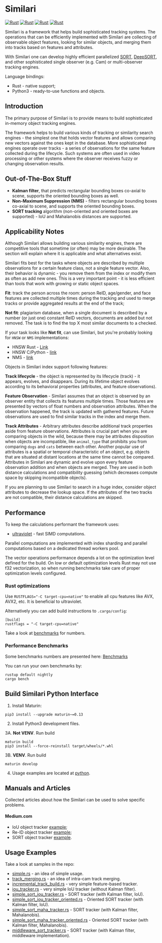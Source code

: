 # Similari

[![Rust](https://img.shields.io/crates/d/similari.svg)](https://crates.io/crates/similari)
[![Rust](https://img.shields.io/crates/v/similari.svg)](https://img.shields.io/crates/v/similari.svg)
[![Rust](https://github.com/insight-platform/Similari/actions/workflows/rust.yml/badge.svg?branch=main)](https://github.com/insight-platform/Similari/actions/workflows/rust.yml)
[![Rust](https://img.shields.io/github/license/insight-platform/Similari.svg)](https://img.shields.io/github/license/insight-platform/Similari.svg)

Similari is a framework that helps build sophisticated tracking systems. The operations that can be 
efficiently implemented with Similari are collecting of observable object features, looking for similar objects, and 
merging them into tracks based on features and attributes.

With Similari one can develop highly efficient parallelized [SORT](https://github.com/abewley/sort), 
[DeepSORT](https://github.com/nwojke/deep_sort), and other sophisticated single observer (e.g. Cam) or multi-observer 
tracking engines.

Language bindings:
* Rust - native support;
* Python3 - ready-to-use functions and objects.

## Introduction

The primary purpose of Similari is to provide means to build sophisticated in-memory object tracking engines.

The framework helps to build various kinds of tracking or similarity search engines - the simplest one that holds vector 
features and allows comparing new vectors against the ones kept in the database. More sophisticated engines operate over 
tracks - a series of observations for the same feature collected during the lifecycle. Such systems are often used in video 
processing or other systems where the observer receives fuzzy or changing observation results.

## Out-of-The-Box Stuff

* **Kalman filter**, that predicts rectangular bounding boxes co-axial to scene, supports the oriented bounding 
  boxes as well.
* **Non-Maximum Suppression (NMS)** - filters rectangular bounding boxes co-axial to scene, and supports the oriented 
  bounding 
  boxes.
* **SORT tracking** algorithm (non-oriented and oriented boxes are supported) - IoU and Mahalanobis distances are 
  supported.

## Applicability Notes

Although Similari allows building various similarity engines, there are competitive tools that sometime (or often) may 
be more desirable. The section will explain where it is applicable and what alternatives exist.

Similari fits best for the tasks where objects are described by multiple observations for a certain feature class, not a 
single feature vector. Also, their behavior is dynamic - you remove them from the index or modify them as often as add new ones. This is a very important point - it is less efficient than tools that work with growing or static object spaces.

**Fit**: track the person across the room: person ReID, age/gender, and face features are collected multiple times during 
the tracking and used to merge tracks or provide aggregated results at the end of the track;

**Not fit**: plagiarism database, when a single document is described by a number (or just one) constant ReID vectors, 
documents are added but not removed. The task is to find the top X most similar documents to a checked.

If your task looks like **Not fit**, can use Similari, but you're probably looking for `HNSW` or `NMS` implementations:
* HNSW Rust - [Link](https://github.com/jean-pierreBoth/hnswlib-rs)
* HNSW C/Python - [link](https://github.com/nmslib/hnswlib)
* NMS - [link](https://github.com/nmslib/nmslib)

Objects in Similari index support following features:

**Track lifecycle** - the object is represented by its lifecycle (track) - it appears, evolves, and disappears. During 
its lifetime object evolves according to its behavioral properties (attributes, and feature observations).

**Feature Observation** - Similari assumes that an object is observed by an observer entity that collects its features 
multiple times. Those features are presented by vectors of float numbers and observation attributes. When the observation 
happened, the track is updated with gathered features. Future observations are used to find similar tracks in the index 
and merge them.

**Track Attributes** - Arbitrary attributes describe additional track properties aside from feature observations. 
Attributes is crucial part when you are comparing objects in the wild, because there may be attributes disposition when 
objects are incompatible, like `animal_type` that prohibits you from comparing `dogs` and `cats` between each other. 
Another popular use of attributes is a spatial or temporal characteristic of an object, e.g. objects that are situated 
at distant locations at the same time cannot be compared. Attributes in Similari are dynamic and evolve upon every 
feature observation addition and when objects are merged. They are used in both distance calculations and compatibility 
guessing (which decreases compute space by skipping incompatible objects).

If you are planning to use Similari to search in a huge index, consider object attributes to decrease the lookup space. 
If the attributes of the two tracks are not compatible, their distance calculations are skipped.

## Performance

To keep the calculations performant the framework uses:
* [ultraviolet](https://crates.io/crates/ultraviolet) - fast SIMD computations.

Parallel computations are implemented with index sharding and parallel computations based on a dedicated thread workers pool.

The vector operations performance depends a lot on the optimization level defined for the build. On low or default 
optimization levels Rust may not use f32 vectorization, so when running benchmarks take care of proper optimization 
levels configured.

### Rust optimizations

Use `RUSTFLAGS="-C target-cpu=native"` to enable all cpu features like AVX, AVX2, etc. It is beneficial to ultraviolet.

Alternatively you can add build instructions to `.cargo/config`:

```
[build]
rustflags = "-C target-cpu=native"
```

Take a look at [benchmarks](benches) for numbers.

### Performance Benchmarks

Some benchmarks numbers are presented here: [Benchmarks](assets/benchmarks/benchmarks.md)

You can run your own benchmarks by:

```
rustup default nightly
cargo bench
```

## Build Similari Python Interface

1. Install Maturin:
```
pip3 install --upgrade maturin~=0.13
```

2. Install Python3 development files.

3A. **Not VENV**. Run build 

```
maturin build 
pip3 install --force-reinstall target/wheels/*.whl
```

3B. **VENV**. Run build 

```
maturin develop 
```

4. Usage examples are located at [python](python).

## Manuals and Articles
Collected articles about how the Similari can be used to solve specific problems.

#### Medium.com

* IoU object tracker [example](https://medium.com/@kudryavtsev_ia/high-performance-object-tracking-engine-with-rust-59ccbc79cdb0);
* Re-ID object tracker [example](https://medium.com/@kudryavtsev_ia/feature-based-object-tracker-with-similari-and-rust-25d72d01d2e2);
* SORT object tracker [example](https://medium.com/p/9a1dd18c259c).

## Usage Examples

Take a look at samples in the repo:
* [simple.rs](examples/simple.rs) - an idea of simple usage.
* [track_merging.rs](examples/track_merging.rs) - an idea of intra-cam track merging.
* [incremental_track_build.rs](examples/incremental_track_build.rs) - very simple feature-based tracker.
* [iou_tracker.rs](examples/iou_tracker.rs) - very simple IoU tracker (without Kalman filter).
* [simple_sort_iou_tracker.rs](examples/simple_sort_iou_tracker.rs) - SORT tracker (with Kalman filter, IoU).
* [simple_sort_iou_tracker_oriented.rs](examples/simple_sort_iou_tracker_oriented.rs) - Oriented SORT tracker (with Kalman filter, IoU).
* [simple_sort_maha_tracker.rs](examples/simple_sort_maha_tracker.rs) - SORT tracker (with Kalman filter, Mahalanobis).
* [simple_sort_maha_tracker_oriented.rs](examples/simple_sort_maha_tracker_oriented.rs) - Oriented SORT tracker (with Kalman filter, Mahalanobis).
* [middleware_sort_tracker.rs](examples/middleware_sort_tracker.rs) - SORT tracker (with Kalman filter, middleware implementation).
